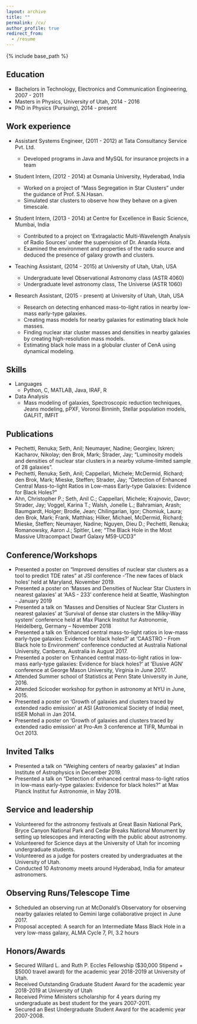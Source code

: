 ```yaml
---
layout: archive
title: ""
permalink: /cv/
author_profile: true
redirect_from:
  - /resume
---
```


{% include base_path %}

Education
---
* Bachelors in Technology, Electronics and Communication Engineering, 2007 - 2011
* Masters in Physics, University of Utah, 2014 - 2016
* PhD in Physics (Pursuing), 2014 - present

Work experience
---
* Assistant Systems Engineer, (2011 - 2012) at Tata Consultancy Service Pvt. Ltd.
  * Developed programs in Java and MySQL for insurance projects in a team

* Student Intern, (2012 - 2014) at Osmania University, Hyderabad, India
  * Worked on a project of “Mass Segregation in Star Clusters” under the guidance of Prof. S.N.Hasan.
  * Simulated star clusters to observe how they behave on a given timescale.

* Student Intern, (2013 - 2014) at Centre for Excellence in Basic Science, Mumbai, India
  * Contributed to a project on ‘Extragalactic Multi-Wavelength Analysis of Radio Sources’ under the supervision of Dr. Ananda Hota.
  * Examined the environment and properties of the radio source and deduced the presence of galaxy growth and clusters. 
* Teaching Assistant, (2014 - 2015) at University of Utah, Utah, USA
  * Undergraduate level Observational Astronomy class (ASTR 4060)
  * Undergraduate level astronomy class, The Universe (ASTR 1060)
* Research Assistant, (2015 - present) at University of Utah, Utah, USA
  * Research on detecting enhanced mass-to-light ratios in nearby low-mass early-type galaxies. 
  * Creating mass models for nearby galaxies for estimating black hole masses.
  * Finding nuclear star cluster masses and densities in nearby galaxies by creating high-resolution mass models.
  * Estimating black hole mass in a globular cluster of CenA using dynamical modeling.

Skills
---
* Languages
  * Python, C, MATLAB, Java, IRAF, R
* Data Analysis
  * Mass modeling of galaxies, Spectroscopic reduction techniques, Jeans modeling, pPXF, Voronoi Binninh, Stellar population models, GALFIT, IMFIT


Publications
---
  * Pechetti, Renuka; Seth, Anil; Neumayer, Nadine; Georgiev, Iskren; Kacharov, Nikolay; den Brok, Mark; Strader, Jay; “Luminosity models and densities of nuclear star clusters in a nearby volume-limited sample of 28 galaxies”. 
  * Pechetti, Renuka; Seth, Anil; Cappellari, Michele; McDermid, Richard; den Brok, Mark; Mieske, Steffen; Strader, Jay; “Detection of Enhanced Central Mass-to-light Ratios in Low-mass Early-type Galaxies: Evidence for Black Holes?”
  * Ahn, Christopher P.; Seth, Anil C.; Cappellari, Michele; Krajnovic, Davor; Strader, Jay; Voggel, Karina T.; Walsh, Jonelle L.; Bahramian, Arash; Baumgardt, Holger; Brodie, Jean; Chilingarian, Igor; Chomiuk, Laura; den Brok, Mark; Frank, Matthias; Hilker, Michael, McDermid, Richard; Mieske, Steffen; Neumayer, Nadine; Nguyen, Dieu D.; Pechetti, Renuka; Romanowsky, Aaron J.; Spitler, Lee; “The Black Hole in the Most Massive Ultracompact Dwarf Galaxy M59-UCD3” 

Conference/Workshops
---
  * Presented a poster on “Improved densities of nuclear star clusters as a tool to predict TDE rates” at JSI conference -‘The new faces of black holes’ held at Maryland, November 2019. 
  * Presented a poster on ‘Masses and Densities of Nuclear Star Clusters in nearest galaxies’ at ‘AAS - 233’ conference held at Seattle, Washington - January 2019
  * Presented a talk on ‘Masses and Densities of Nuclear Star Clusters in nearest galaxies’ at ‘Survival of dense star clusters in the Milky-Way system’ conference held at Max Planck Institut fur Astronomie, Heidelberg, Germany – November 2018
  * Presented a talk on ‘Enhanced central mass-to-light ratios in low-mass early-type galaxies: Evidence for black holes?’  at ‘CAASTRO – From Black hole to Environment’ conference conducted at Australia National University, Canberra, Australia in August 2017.
  * Presented a poster on ‘Enhanced central mass-to-light ratios in low-mass early-type galaxies: Evidence for black holes?’ at ‘Elusive AGN’ conference at George Mason University, Virginia in June 2017.
  * Attended Summer school of Statistics at Penn State University in June, 2016.
  * Attended Scicoder workshop for python in astronomy at NYU in June, 2015.
  * Presented a poster on ‘Growth of galaxies and clusters traced by extended radio emission’ at ASI (Astronomical Society of India) meet, IISER Mohali in Jan 2014.
  * Presented a poster on ‘Growth of galaxies and clusters traced by extended radio emission’ at Pro-Am 3 conference at TIFR, Mumbai in Oct 2013.

Invited Talks
---
  * Presented a talk on “Weighing centers of nearby galaxies” at Indian Institute of Astrophysics in December 2019.
  * Presented a talk on “Detection of enhanced central mass-to-light ratios in low-mass early-type galaxies: Evidence for black holes?” at Max Planck Institut fur Astronomie, in May 2018.

  
Service and leadership
---
  * Volunteered for the astronomy festivals at Great Basin National Park, Bryce Canyon National Park and Cedar Breaks National Monument by setting up telescopes and interacting with the public about astronomy.
  * Volunteered for Science days at the University of Utah for incoming undergraduate students.
  * Volunteered as a judge for posters created by undergraduates at the University of Utah.
  * Conducted 10 Astronomy meets around Hyderabad, India for amateur astronomers. 


Observing Runs/Telescope Time
---
  * Scheduled an observing run at McDonald’s Observatory for observing nearby galaxies related to Gemini large collaborative project in June 2017.
  * Proposal accepted: A search for an Intermediate Mass Black Hole in a very low-mass galaxy, ALMA Cycle 7, PI, 3.2 hours

Honors/Awards
---
  * Secured Willard L. and Ruth P. Eccles Fellowship ($30,000 Stipend + $5000 travel award) for the academic year 2018-2019 at University of Utah. 
  * Received Outstanding Graduate Student Award for the academic year 2018-2019 at University of Utah
  * Received Prime Ministers scholarship for 4 years during my undergraduate as best student for the years 2007-2011. 
  * Secured an Best Undergraduate Student Award for the academic year 2007-2008.

